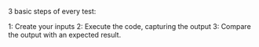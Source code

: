 3 basic steps of every test:

1: Create your inputs
2: Execute the code, capturing the output
3: Compare the output with an expected result.


